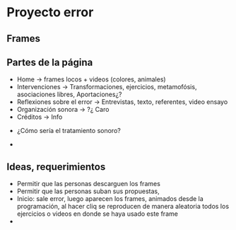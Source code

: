 # Proyecto error

## Frames


## Partes de la página

- Home -> frames locos + videos (colores, animales)
- Intervenciones -> Transformaciones, ejercicios, metamofósis, asociaciones libres, Aportaciones¿?
- Reflexiones sobre el error -> Entrevistas, texto, referentes, video ensayo
- Organización sonora -> ?¿ Caro
- Créditos -> Info 

* ¿Cómo sería el tratamiento sonoro?

- 


## Ideas, requerimientos

- Permitir que las personas descarguen los frames
- Permitir que las personas suban sus propuestas, 
- Inicio: sale error, luego aparecen los frames, animados desde la programación, al hacer cliq se reproducen de manera aleatoria todos los ejercicios o videos en donde se haya usado este frame
- 
